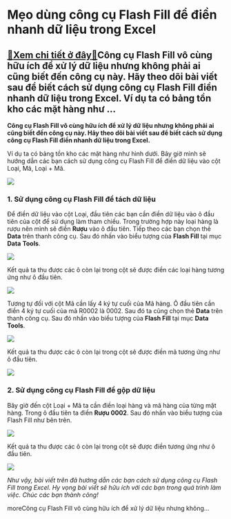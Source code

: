 Mẹo dùng công cụ Flash Fill để điền nhanh dữ liệu trong Excel
=============================================================

[:gift:Xem chi tiết ở đây:gift:](https://hddtvn.com/meo-dung-cong-cu-flash-fill-de-dien-nhanh-du-lieu-trong-excel/)Công cụ Flash Fill vô cùng hữu ích để xử lý dữ liệu nhưng không phải ai cũng biết đến công cụ này. Hãy theo dõi bài viết sau để biết cách sử dụng công cụ Flash Fill điền nhanh dữ liệu trong Excel. Ví dụ ta có bảng tồn kho các mặt hàng như …
------------------------------------------------------------------------------------------------------------------------------------------------------------------------------------------------------------------------------------------------

**Công cụ Flash Fill vô cùng hữu ích để xử lý dữ liệu nhưng không phải ai cũng biết đến công cụ này. Hãy theo dõi bài viết sau để biết cách sử dụng công cụ Flash Fill điền nhanh dữ liệu trong Excel.**


Ví dụ ta có bảng tồn kho các mặt hàng như hình dưới. Bây giờ mình sẽ hướng dẫn các bạn cách sử dụng công cụ Flash Fill để điền dữ liệu vào cột Loại, Mã, Loại + Mã.


![](https://hddtvn.com/wp-content/uploads/2021/01/Qn3m5dP.png)


### 1. Sử dụng công cụ Flash Fill để tách dữ liệu


Để điền dữ liệu vào cột Loại, đầu tiên các bạn cần điền dữ liệu vào ô đầu tiên của cột để sử dụng làm tham chiếu. Trong trường hợp này loại hàng là rượu nên mình sẽ điền **Rượu** vào ô đầu tiên. Tiếp theo các bạn chọn thẻ **Data** trên thanh công cụ. Sau đó nhấn vào biểu tượng của **Flash Fill** tại mục **Data** **Tools**.


[![](https://hddtvn.com/wp-content/uploads/2021/01/U9HpEfk.png)](https://hddtvn.com/wp-content/uploads/2021/01/U9HpEfk.png)


Kết quả ta thu được các ô còn lại trong cột sẽ được điền các loại hàng tương ứng như ô đầu tiên.


![](https://hddtvn.com/wp-content/uploads/2021/01/Qo5PPQv.png)


Tương tự đối với cột Mã cần lấy 4 ký tự cuối của Mã hàng. Ô đầu tiên cần điền 4 ký tự cuối của mã R0002 là 0002. Sau đó ta cũng chọn thẻ **Data** trên thanh công cụ. Sau đó nhấn vào biểu tượng của **Flash Fill** tại mục **Data** **Tools**.


![](https://hddtvn.com/wp-content/uploads/2021/01/Jf5tvxJ.png)


Kết quả ta thu được các ô còn lại trong cột sẽ được điền mã tương ứng như ô đầu tiên.


![](https://hddtvn.com/wp-content/uploads/2021/01/RqVskMx.png)


### 2. Sử dụng công cụ Flash Fill để gộp dữ liệu


Bây giờ đến cột Loại + Mã ta cần điền loại hàng và mã hàng của từng mặt hàng. Trong ô đầu tiên ta điền **Rượu 0002**. Sau đó nhấn vào biểu tượng của Flash Fill như bên trên.


![](https://hddtvn.com/wp-content/uploads/2021/01/lOsVAUk.png)


Kết quả ta thu được các ô còn lại trong cột sẽ được điền tương ứng như ô đầu tiên.


![](https://hddtvn.com/wp-content/uploads/2021/01/F46sQhG.png)


*Như vậy, bài viết trên đã hướng dẫn các bạn cách sử dụng công cụ Flash Fill trong Excel. Hy vọng bài viết sẽ hữu ích với các bạn trong quá trình làm việc. Chúc các bạn thành công!*


moreCông cụ Flash Fill vô cùng hữu ích để xử lý dữ liệu nhưng không…

